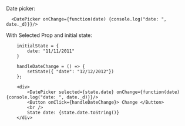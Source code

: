 

Date picker:

      <DatePicker onChange={function(date) {console.log("date: ", date._d)}}/>


With Selected Prop and initial state:

		initialState = {
			date: "11/11/2011" 
		}

		handleDateChange = () => {
			setState({ "date": "12/12/2012"})
		};

		<div>
			<DatePicker selected={state.date} onChange={function(date) {console.log("date: ", date._d)}}/>
			<Button onClick={handleDateChange}> Change </Button>
			<br />
			State date: {state.date.toString()}
		</div>